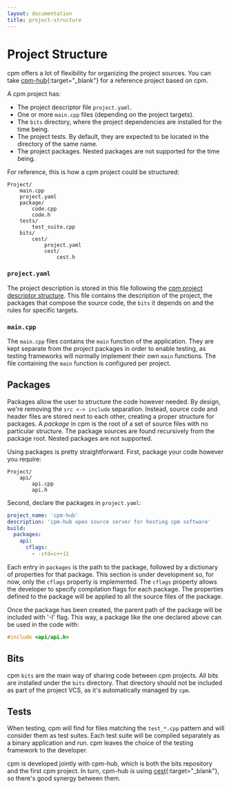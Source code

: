 ```yaml
---
layout: documentation
title: project-structure
---
```


# Project Structure

cpm offers a lot of flexibility for organizing the project sources. You can take [cpm-hub](https://github.com/jorsanpe/cpm-hub){:target="_blank"} for a reference project based on cpm.

A cpm project has:
 - The project descriptor file `project.yaml`.
 - One or more `main.cpp` files (depending on the project targets).
 - The `bits` directory, where the project dependencies are installed for the time being.
 - The project tests. By default, they are expected to be located in the directory of the same name.
 - The project packages. Nested packages are not supported for the time being.

For reference, this is how a cpm project could be structured:

```
Project/
    main.cpp
    project.yaml
    package/
        code.cpp
        code.h
    tests/
        test_suite.cpp
    bits/
        cest/
            project.yaml
            cest/
                cest.h
```

### `project.yaml`

The project description is stored in this file following the [cpm project descriptor structure](/documentation/project-descriptor.html). This file contains the description of the project, the packages that compose the source code, the `bits` it depends on and the rules for specific targets.

### `main.cpp`

The `main.cpp` files contains the `main` function of the application. They are kept separate from the project packages in order to enable testing, as testing frameworks will normally implement their own `main` functions. The file containing the `main` function is configured per project.

## Packages

Packages allow the user to structure the code however needed. By design, we're removing the `src <-> include` separation. Instead, source code and header files are stored next to each other, creating a proper structure for packages. A _package_ in cpm is the root of a set of source files with no particular structure. The package sources are found recursively from the package root. Nested packages are not supported.

Using packages is pretty straightforward. First, package your code however you require:

```
Project/
    api/
        api.cpp
        api.h
```

Second, declare the packages in `project.yaml`:

```yaml
project_name: 'cpm-hub'
description: 'cpm-hub open source server for hosting cpm software'
build:
  packages:
    api:
      cflags: 
        - -std=c++11
```

Each entry in `packages` is the path to the package, followed by a dictionary of properties for that package. This section is under development so, for now, only the `cflags` property is implemented. The `cflags` property allows the developer to specify compilation flags for each package. The properties defined to the package will be applied to all the source files of the package.

Once the package has been created, the parent path of the package will be included with '-I' flag. This way, a package like the one declared above can be used in the code with:

```c
#include <api/api.h>
```

## Bits

cpm `bits` are the main way of sharing code between cpm projects. All bits are installed under the `bits` directory. That directory should not be included as part of the project VCS, as it's automatically managed by `cpm`. 

## Tests

When testing, cpm will find for files matching the `test_*.cpp` pattern and will consider them as test suites. Each test suite will be compiled separately as a binary application and run. cpm leaves the choice of the testing framework to the developer.

cpm is developed jointly with cpm-hub, which is both the bits repository and the first cpm project. In turn, cpm-hub is using [cest](https://github.com/cegonse/cest){:target="_blank"}, so there's good synergy between them. 

